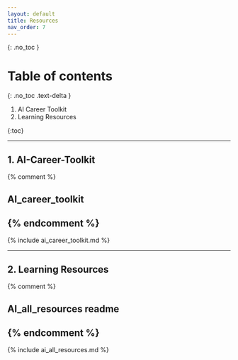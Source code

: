 ```yaml
---
layout: default
title: Resources
nav_order: 7
---
```


{: .no_toc }

# Table of contents

{: .no_toc .text-delta }

1. AI Career Toolkit
2. Learning Resources

{:toc}

---
## 1. AI-Career-Toolkit


{% comment %}
## AI_career_toolkit
{% endcomment %}
---
{% include ai_career_toolkit.md %}


---
## 2. Learning Resources


<!-- Prevent Jekyll from processing the README for TOC -->

{% comment %}
## AI_all_resources readme

{% endcomment %}
---
{% include ai_all_resources.md %}



